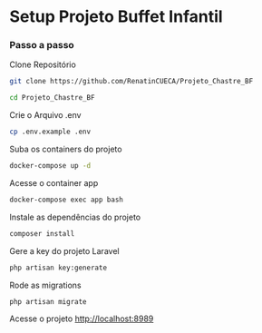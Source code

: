 # Setup Projeto Buffet Infantil

### Passo a passo
Clone Repositório
```sh
git clone https://github.com/RenatinCUECA/Projeto_Chastre_BF
```
```sh
cd Projeto_Chastre_BF
```

Crie o Arquivo .env
```sh
cp .env.example .env
```

Suba os containers do projeto
```sh
docker-compose up -d
```

Acesse o container app
```sh
docker-compose exec app bash
```

Instale as dependências do projeto
```sh
composer install
```

Gere a key do projeto Laravel
```sh
php artisan key:generate
```

Rode as migrations
```sh
php artisan migrate
```

Acesse o projeto
[http://localhost:8989](http://localhost:8989)
